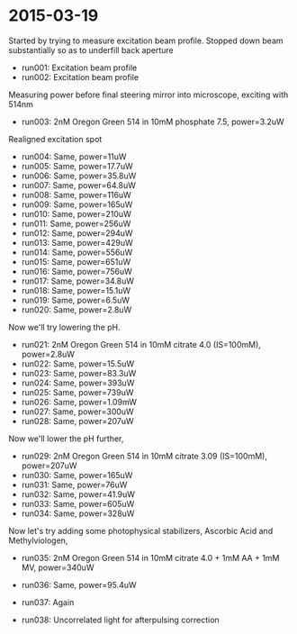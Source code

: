 # 2015-03-19

Started by trying to measure excitation beam profile. Stopped down 
beam substantially so as to underfill back aperture

 * run001: Excitation beam profile
 * run002: Excitation beam profile

Measuring power before final steering mirror into microscope, exciting with 514nm

 * run003: 2nM Oregon Green 514 in 10mM phosphate 7.5, power=3.2uW

Realigned excitation spot

 * run004: Same, power=11uW
 * run005: Same, power=17.7uW
 * run006: Same, power=35.8uW
 * run007: Same, power=64.8uW
 * run008: Same, power=116uW
 * run009: Same, power=165uW
 * run010: Same, power=210uW
 * run011: Same, power=256uW
 * run012: Same, power=294uW
 * run013: Same, power=429uW
 * run014: Same, power=556uW
 * run015: Same, power=651uW
 * run016: Same, power=756uW
 * run017: Same, power=34.8uW
 * run018: Same, power=15.1uW
 * run019: Same, power=6.5uW
 * run020: Same, power=2.8uW

Now we'll try lowering the pH.

 * run021: 2nM Oregon Green 514 in 10mM citrate 4.0 (IS=100mM), power=2.8uW
 * run022: Same, power=15.5uW
 * run023: Same, power=83.3uW
 * run024: Same, power=393uW
 * run025: Same, power=739uW
 * run026: Same, power=1.09mW
 * run027: Same, power=300uW
 * run028: Same, power=207uW

Now we'll lower the pH further,

 * run029: 2nM Oregon Green 514 in 10mM citrate 3.09 (IS=100mM), power=207uW
 * run030: Same, power=165uW
 * run031: Same, power=76uW
 * run032: Same, power=41.9uW
 * run033: Same, power=605uW
 * run034: Same, power=328uW

Now let's try adding some photophysical stabilizers, Ascorbic Acid and Methylviologen,

 * run035: 2nM Oregon Green 514 in 10mM citrate 4.0 + 1mM AA + 1mM MV, power=340uW
 * run036: Same, power=95.4uW
 * run037: Again

 * run038: Uncorrelated light for afterpulsing correction
 
